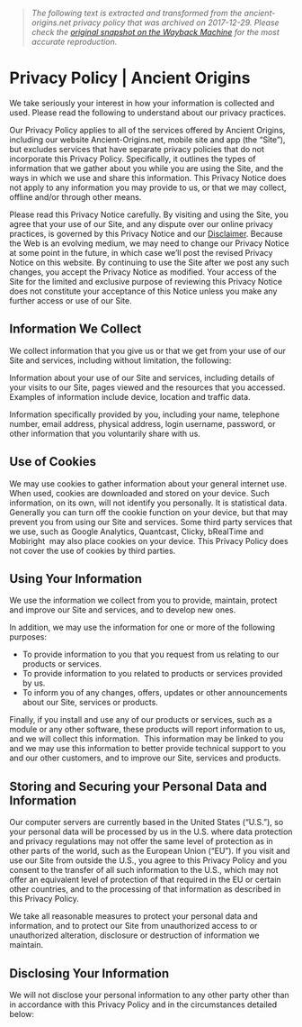 > *The following text is extracted and transformed from the ancient-origins.net privacy policy that was archived on 2017-12-29. Please check the [original snapshot on the Wayback Machine](https://web.archive.org/web/20171229221818id_/http%3A//www.ancient-origins.net/privacy-policy-002939) for the most accurate reproduction.*

# Privacy Policy | Ancient Origins

We take seriously your interest in how your information is collected and used. Please read the following to understand about our privacy practices. 

Our Privacy Policy applies to all of the services offered by Ancient Origins, including our website Ancient-Origins.net, mobile site and app (the “Site”), but excludes services that have separate privacy policies that do not incorporate this Privacy Policy. Specifically, it outlines the types of information that we gather about you while you are using the Site, and the ways in which we use and share this information. This Privacy Notice does not apply to any information you may provide to us, or that we may collect, offline and/or through other means. 

Please read this Privacy Notice carefully. By visiting and using the Site, you agree that your use of our Site, and any dispute over our online privacy practices, is governed by this Privacy Notice and our [Disclaimer](http://www.ancient-origins.net/disclaimer). Because the Web is an evolving medium, we may need to change our Privacy Notice at some point in the future, in which case we’ll post the revised Privacy Notice on this website. By continuing to use the Site after we post any such changes, you accept the Privacy Notice as modified. Your access of the Site for the limited and exclusive purpose of reviewing this Privacy Notice does not constitute your acceptance of this Notice unless you make any further access or use of our Site. 

## Information We Collect 

We collect information that you give us or that we get from your use of our Site and services, including without limitation, the following: 

Information about your use of our Site and services, including details of your visits to our Site, pages viewed and the resources that you accessed. Examples of information include device, location and traffic data. 

Information specifically provided by you, including your name, telephone number, email address, physical address, login username, password, or other information that you voluntarily share with us. 

## Use of Cookies 

We may use cookies to gather information about your general internet use. When used, cookies are downloaded and stored on your device. Such information, on its own, will not identify you personally. It is statistical data. Generally you can turn off the cookie function on your device, but that may prevent you from using our Site and services. Some third party services that we use, such as Google Analytics, Quantcast, Clicky, bRealTime and Mobiright  may also place cookies on your device. This Privacy Policy does not cover the use of cookies by third parties. 

## Using Your Information 

We use the information we collect from you to provide, maintain, protect and improve our Site and services, and to develop new ones.  

In addition, we may use the information for one or more of the following purposes: 

  * To provide information to you that you request from us relating to our products or services. 
  * To provide information to you related to products or services provided by us. 
  * To inform you of any changes, offers, updates or other announcements about our Site, services or products. 



Finally, if you install and use any of our products or services, such as a module or any other software, these products will report information to us, and we will collect this information.  This information may be linked to you and we may use this information to better provide technical support to you and our other customers, and to improve our Site, services and products. 

## Storing and Securing your Personal Data and Information 

Our computer servers are currently based in the United States (“U.S.”), so your personal data will be processed by us in the U.S. where data protection and privacy regulations may not offer the same level of protection as in other parts of the world, such as the European Union (“EU”). If you visit and use our Site from outside the U.S., you agree to this Privacy Policy and you consent to the transfer of all such information to the U.S., which may not offer an equivalent level of protection of that required in the EU or certain other countries, and to the processing of that information as described in this Privacy Policy. 

We take all reasonable measures to protect your personal data and information, and to protect our Site from unauthorized access to or unauthorized alteration, disclosure or destruction of information we maintain.  

## Disclosing Your Information 

We will not disclose your personal information to any other party other than in accordance with this Privacy Policy and in the circumstances detailed below: 
